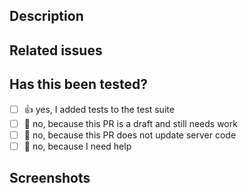 ## Description

<!-- Please include a summary of the change, with motivation and context -->

## Related issues

<!-- If suggesting a new feature or change, please discuss it in an issue first -->
<!-- If fixing a bug, there should be an issue describing it with steps to reproduce -->

## Has this been tested?

<!-- Put an `x` in the box that applies: -->
<!-- Check the unit test guide: https://docs.joinpeertube.org/contribute/getting-started#unit-integration-tests -->

- [ ] 👍 yes, I added tests to the test suite
- [ ] 💭 no, because this PR is a draft and still needs work
- [ ] 🙅 no, because this PR does not update server code
- [ ] 🙋 no, because I need help <!-- Detail how we can help you -->

## Screenshots

<!-- delete if not relevant -->
